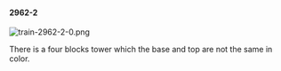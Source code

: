 #### 2962-2
![train-2962-2-0.png](https://github.com/lil-lab/nlvr/raw/master/nlvr/train/images/22/train-2962-2-0.png "train-2962-2-0.png")

There is a four blocks tower which the base and top are not the same in color.